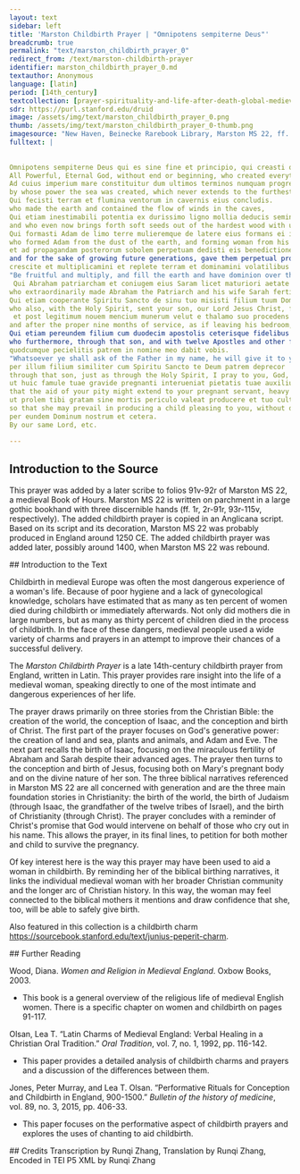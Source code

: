```yaml
---
layout: text
sidebar: left
title: 'Marston Childbirth Prayer | "Omnipotens sempiterne Deus"'
breadcrumb: true
permalink: "text/marston_childbirth_prayer_0"
redirect_from: /text/marston-childbirth-prayer
identifier: marston_childbirth_prayer_0.md
textauthor: Anonymous
language: [latin]
period: [14th_century]
textcollection: [prayer-spirituality-and-life-after-death-global-medieval-perspectives]
sdr: https://purl.stanford.edu/druid 
image: /assets/img/text/marston_childbirth_prayer_0.png
thumb: /assets/img/text/marston_childbirth_prayer_0-thumb.png
imagesource: "New Haven, Beinecke Rarebook Library, Marston MS 22, ff. 91v-92r [Public Domain]"
fulltext: |
  
 
Omnipotens sempiterne Deus qui es sine fine et principio, qui creasti omnia ex nichilo.
All Powerful, Eternal God, without end or beginning, who created everything out of nothing;
Ad cuius imperium mare constituitur dum ultimos terminos numquam progreditur.
by whose power the sea was created, which never extends to the furthest reaches;
Qui fecisti terram et flumina ventorum in cavernis eius concludis.
who made the earth and contained the flow of winds in the caves,
Qui etiam inestimabili potentia ex durissimo ligno mollia deducis semina.
and who even now brings forth soft seeds out of the hardest wood with unimaginable power;
Qui formasti Adam de limo terre mulieremque de latere eius formans ei inconiugium sociasti,
who formed Adam from the dust of the earth, and forming woman from his side, joined her and him in matrimony,
et ad propagandam posterorum sobolem perpetuam dedisti eis benedictionem dicens
and for the sake of growing future generations, gave them perpetual progeny and a blessing, saying:
crescite et multiplicamini et replete terram et dominamini volatilibus caeli, et piscibus maris nec non bestiis totius diversitatis.
"Be fruitful and multiply, and fill the earth and have dominion over the birds of the air and the fish of the sea and beasts, too, of all kinds";
 Qui Abraham patriarcham et coniugem eius Saram licet maturiori aetate prouectos insperate proles noue fecundasti.
who extraordinarily made Abraham the Patriarch and his wife Sarah fertile, granting the elderly pair offspring unexpectedly despite their advanced age;
Qui etiam cooperante Spiritu Sancto de sinu tuo misisti filium tuum Dominum nostrum Jesum Christum ad intemerate Virginis uterum, ut uma humana lege inpregnantem lateret domo.
who also, with the Holy Spirit, sent your son, our Lord Jesus Christ, from your bosom to the womb of the immaculate Virgin, so that he might lie hidden in the pregnant woman as in a house in accordance with the human law,
 et post legitimum nouem mencium munerum velut e thalamo suo procedens nascendo virginis relinqueret uterum. 
and after the proper nine months of service, as if leaving his bedroom, with his birth he leaves the Virgin’s womb.
Qui etiam pereundem filium cum duodecim apostolis ceterisque fidelibus Christianis inquiens promisisti:
who furthermore, through that son, and with twelve Apostles and other faithful Christians, made a promise, saying:
quodcumque pecielitis patrem in nomine meo dabit vobis.
"Whatsoever ye shall ask of the Father in my name, he will give it to you";
per illum filium similiter cum Spiritu Sancto te Deum patrem deprecor
through that son, just as through the Holy Spirit, I pray to you, God, the Father,
ut huic famule tuae gravide pregnanti interueniat pietatis tuae auxilium
that the aid of your pity might extend to your pregnant servant, heavy with child, 
ut prolem tibi gratam sine mortis periculo valeat producere et tuo cultui dignam ac deuotam enutrire
so that she may prevail in producing a child pleasing to you, without danger of death, and in nourishing a child worthy of serving you and devoted to worshipping you.
per eundem Dominum nostrum et cetera.
By our same Lord, etc.

--- 
```

## Introduction to the Source 
<p>This prayer was added by a later scribe to folios 91v-92r of Marston MS 22, a medieval Book of Hours. Marston MS 22 is written on parchment in a large gothic bookhand with three discernible hands (ff. 1r, 2r-91r, 93r-115v, respectively). The added childbirth prayer is copied in an Anglicana script. Based on its script and its decoration, Marston MS 22 was probably produced in England around 1250 CE. The added childbirth prayer was added later, possibly around 1400, when Marston MS 22 was rebound.</p>
## Introduction to the Text 
<p>Childbirth in medieval Europe was often the most dangerous experience of a woman's life. Because of poor hygiene and a lack of gynecological knowledge, scholars have estimated that as many as ten percent of women died during childbirth or immediately afterwards. Not only did mothers die in large numbers, but as many as thirty percent of children died in the process of childbirth. In the face of these dangers, medieval people used a wide variety of charms and prayers in an attempt to improve their chances of a successful delivery.</p> <p>The <em>Marston Childbirth Prayer</em> is a late 14th-century childbirth prayer from England, written in Latin. This prayer provides rare insight into the life of a medieval woman, speaking directly to one of the most intimate and dangerous experiences of her life.</p> <p>The prayer draws primarily on three stories from the Christian Bible: the creation of the world, the conception of Isaac, and the conception and birth of Christ. The first part of the prayer focuses on God's generative power: the creation of land and sea, plants and animals, and Adam and Eve. The next part recalls the birth of Isaac, focusing on the miraculous fertility of Abraham and Sarah despite their advanced ages. The prayer then turns to the conception and birth of Jesus, focusing both on Mary's pregnant body and on the divine nature of her son. The three biblical narratives referenced in Marston MS 22 are all concerned with generation and are the three main foundation stories in Christianity: the birth of the world, the birth of Judaism (through Isaac, the grandfather of the twelve tribes of Israel), and the birth of Christianity (through Christ). The prayer concludes with a reminder of Christ's promise that God would intervene on behalf of those who cry out in his name. This allows the prayer, in its final lines, to petition for both mother and child to survive the pregnancy.</p> <p>Of key interest here is the way this prayer may have been used to aid a woman in childbirth. By reminding her of the biblical birthing narratives, it links the individual medieval woman with her broader Christian community and the longer arc of Christian history. In this way, the woman may feel connected to the biblical mothers it mentions and draw confidence that she, too, will be able to safely give birth.</p> <p>Also featured in this collection is a childbirth charm <a href="https://sourcebook.stanford.edu/text/junius-peperit-charm">https://sourcebook.stanford.edu/text/junius-peperit-charm</a>.</p>
## Further Reading 
<p>Wood, Diana. <em>Women and Religion in Medieval England</em>. Oxbow Books, 2003.</p> <ul> <li>This book is a general overview of the religious life of medieval English women. There is a specific chapter on women and childbirth on pages 91-117.</li> </ul> <p>Olsan, Lea T. “Latin Charms of Medieval England: Verbal Healing in a Christian Oral Tradition.” <em>Oral Tradition</em>, vol. 7, no. 1, 1992, pp. 116-142.</p> <ul> <li>This paper provides a detailed analysis of childbirth charms and prayers and a discussion of the differences between them.</li> </ul> <p>Jones, Peter Murray, and Lea T. Olsan. “Performative Rituals for Conception and Childbirth in England, 900-1500.” <em>Bulletin of the history of medicine</em>, vol. 89, no. 3, 2015, pp. 406-33.</p> <ul> <li>This paper focuses on the performative aspect of childbirth prayers and explores the uses of chanting to aid childbirth.</li> </ul>
## Credits
Transcription by Runqi Zhang, Translation by Runqi Zhang, Encoded in TEI P5 XML by Runqi Zhang
